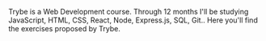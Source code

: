 Trybe is a Web Development course.
Through 12 months I'll be studying JavaScript, HTML, CSS, React, Node, Express.js, SQL, Git..
Here you'll find the exercises proposed by Trybe.
